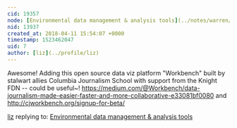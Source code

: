 ```yaml
---
cid: 19357
node: [Environmental data management & analysis tools](../notes/warren/02-17-2017/environmental-data-management-analysis-tools)
nid: 13937
created_at: 2018-04-11 15:54:07 +0000
timestamp: 1523462047
uid: 7
author: [liz](../profile/liz)
---
```


Awesome! Adding this open source data viz platform "Workbench" built by stalwart allies Columbia Journalism School with support from the Knight FDN -- could be useful~! https://medium.com/@Workbench/data-journalism-made-easier-faster-and-more-collaborative-e33081bf0080 and http://cjworkbench.org/signup-for-beta/

[liz](../profile/liz) replying to: [Environmental data management & analysis tools](../notes/warren/02-17-2017/environmental-data-management-analysis-tools)

